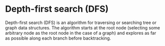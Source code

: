 # Depth-first search (DFS)

Depth-first search (DFS) is an algorithm for traversing or searching tree or graph data structures. The algorithm starts
at the root node (selecting some arbitrary node as the root node in the case of a graph) and explores as far as possible
along each branch before backtracking.
